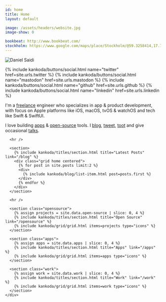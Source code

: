 ```yaml
---
id: home
title: Home
layout: default

image: /assets/headers/website.jpg
image-show: 0

bookbeat: http://www.bookbeat.com/
stockholm: https://www.google.com/maps/place/Stockholm/@59.3258414,17.70188,10z/data=!3m1!4b1!4m5!3m4!1s0x465f763119640bcb:0xa80d27d3679d7766!8m2!3d59.3293235!4d18.0685808
---
```


<div class="home-content paper">
  <main class="page-content" aria-label="Content">
    <div class="wrapper">
      <section>
        <img class="avatar" src="/assets/avatar.jpg" alt="Daniel Saidi" />
        <div class="social-buttons">
          <p>
            {% include kankoda/buttons/social.html name="twitter" href=site.urls.twitter %}
            {% include kankoda/buttons/social.html name="mastodon" href=site.urls.mastodon %}
            {% include kankoda/buttons/social.html name="github" href=site.urls.github %}
            {% include kankoda/buttons/social.html name="linkedin" href=site.urls.linkedin %}
          </p>
        </div>
        <div>
          <p>
            I'm a <a href="work">freelance</a> engineer who specializes in app & product development, with focus on Apple platforms like iOS, macOS, tvOS & watchOS and tech like Swift & SwiftUI.
          </p>
          <p>
            I love building <a href="apps">apps</a> & <a href="opensource">open-source</a> tools. I <a href="blog">blog</a>, <a href="{{site.urls.twitter}}">tweet</a>, <a href="{{site.urls.mastodon}}">toot</a> and give occasional <a href="talks">talks</a>.
          </p>
        </div>
      </section>
      
      <hr />
      
      <section>
        {% include kankoda/titles/section.html title="Latest Posts" link="/blog" %}
        <div class="grid home centered">
          {% for post in site.posts limit:2 %}
          <div>
            {% include kankoda/blog/list-item.html post=posts.first %}
          </div>
          {% endfor %}
        </div>
      </section>
      
      <hr />
      
      <section class="opensource">
        {% assign projects = site.data.open-source | slice: 0, 4 %}
        {% include kankoda/titles/section.html title="Open Source" link="/opensource" %}
        {% include kankoda/grid/grid.html items=projects type="icons" %}
      </section>
      
      <section class="apps">
        {% assign apps = site.data.apps | slice: 0, 4 %}
        {% include kankoda/titles/section.html title="Apps" link="/apps" %}
        {% include kankoda/grid/grid.html items=apps type="icons" %}
      </section>
      
      <section class="work">
        {% assign work = site.data.work | slice: 0, 4 %}
        {% include kankoda/titles/section.html title="Work" link="/work" %}
        {% include kankoda/grid/grid.html items=work type="icons" %}
      </section>
    </div>
  </main>
</div>
